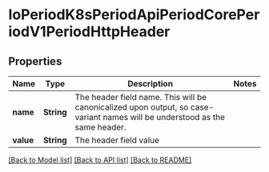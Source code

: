 # IoPeriodK8sPeriodApiPeriodCorePeriodV1PeriodHttpHeader

## Properties

Name | Type | Description | Notes
------------ | ------------- | ------------- | -------------
**name** | **String** | The header field name. This will be canonicalized upon output, so case-variant names will be understood as the same header. | 
**value** | **String** | The header field value | 

[[Back to Model list]](../README.md#documentation-for-models) [[Back to API list]](../README.md#documentation-for-api-endpoints) [[Back to README]](../README.md)


